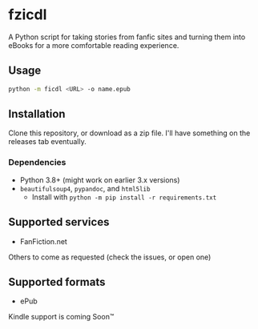 # fzicdl

A Python script for taking stories from fanfic sites and turning them into eBooks for a more comfortable reading experience.

## Usage

```bash
python -m ficdl <URL> -o name.epub
```

## Installation

Clone this repository, or download as a zip file. I'll have something on the releases tab eventually.

### Dependencies

* Python 3.8+ (might work on earlier 3.x versions)
* `beautifulsoup4`, `pypandoc`, and `html5lib`
  * Install with `python -m pip install -r requirements.txt`

## Supported services

* FanFiction.net

Others to come as requested (check the issues, or open one)

## Supported formats

* ePub

Kindle support is coming Soon:tm:
